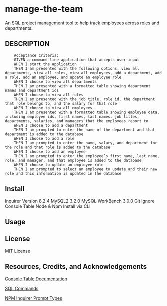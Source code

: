 # manage-the-team
An SQL project management tool to help track employees across roles and departments. 

## DESCRIPTION
        Acceptance Criteria:
        GIVEN a command-line application that accepts user input
        WHEN I start the application
        THEN I am presented with the following options: view all departments, view all roles, view all employees, add a department, add a role, add an employee, and update an employee role
        WHEN I choose to view all departments
        THEN I am presented with a formatted table showing department names and department ids
        WHEN I choose to view all roles
        THEN I am presented with the job title, role id, the department that role belongs to, and the salary for that role
        WHEN I choose to view all employees
        THEN I am presented with a formatted table showing employee data, including employee ids, first names, last names, job titles, departments, salaries, and managers that the employees report to
        WHEN I choose to add a department
        THEN I am prompted to enter the name of the department and that department is added to the database
        WHEN I choose to add a role
        THEN I am prompted to enter the name, salary, and department for the role and that role is added to the database
        WHEN I choose to add an employee
        THEN I am prompted to enter the employee’s first name, last name, role, and manager, and that employee is added to the database
        WHEN I choose to update an employee role
        THEN I am prompted to select an employee to update and their new role and this information is updated in the database

## Install

Inquirer Version 8.2.4
MySQL2 3.2.0
MySQL WorkBench 3.0.0
Git Ignore
Console Table
Node & Npm Install via CLI


## Usage

## License

MIT License

## Resources, Credits, and Acknowledgements
[Console Table Documentation](https://www.npmjs.com/package/console.table)

[SQL Commands](https://docs.oracle.com/cd/B25329_01/doc/appdev.102/b25108/xedev_sqlplus.htm)

[NPM Inquirer Prompt Types](https://www.npmjs.com/package/inquirer#answers)

[]()




